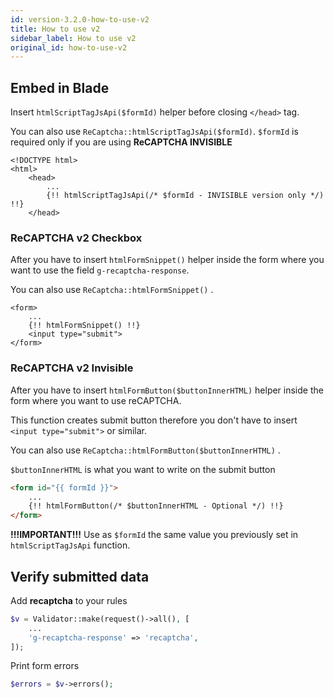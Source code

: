 ```yaml
---
id: version-3.2.0-how-to-use-v2
title: How to use v2
sidebar_label: How to use v2
original_id: how-to-use-v2
---
```



## Embed in Blade

Insert `htmlScriptTagJsApi($formId)` helper before closing `</head>` tag.

You can also use `ReCaptcha::htmlScriptTagJsApi($formId)`.
`$formId` is required only if you are using **ReCAPTCHA INVISIBLE**
```blade
<!DOCTYPE html>
<html>
    <head>
        ...
        {!! htmlScriptTagJsApi(/* $formId - INVISIBLE version only */) !!}
    </head>
```

### ReCAPTCHA v2 Checkbox
After you have to insert `htmlFormSnippet()` helper inside the form where you want to use the field `g-recaptcha-response`.

You can also use `ReCaptcha::htmlFormSnippet()` .
```blade
<form>
    ...
    {!! htmlFormSnippet() !!}
    <input type="submit">
</form>
```

### ReCAPTCHA v2 Invisible
After you have to insert `htmlFormButton($buttonInnerHTML)` helper inside the form where you want to use reCAPTCHA. 

This function creates submit button therefore you don't have to insert `<input type="submit">` or similar.

You can also use `ReCaptcha::htmlFormButton($buttonInnerHTML)` .

`$buttonInnerHTML` is what you want to write on the submit button
```html
<form id="{{ formId }}">
    ...
    {!! htmlFormButton(/* $buttonInnerHTML - Optional */) !!}
</form>
```
**!!!IMPORTANT!!!** Use as `$formId` the same value you previously set in `htmlScriptTagJsApi` function.

## Verify submitted data

Add **recaptcha** to your rules
```php
$v = Validator::make(request()->all(), [
    ...
    'g-recaptcha-response' => 'recaptcha',
]);
```

Print form errors
```php
$errors = $v->errors();
````